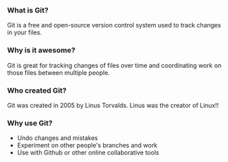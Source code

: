 ### What is Git?

Git is a free and open-source version control system used to track changes in your files.

### Why is it awesome?

Git is great for tracking changes of files over time and  coordinating work on those files between multiple people. 

### Who created Git?

Git was created in 2005 by Linus Torvalds. Linus was the creator of Linux!!

### Why use Git?

* Undo changes and mistakes
* Experiment on other people's branches and work
* Use with Github or other online collaborative tools  

